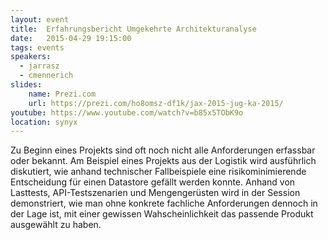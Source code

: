 ```yaml
---
layout: event
title:  Erfahrungsbericht Umgekehrte Architekturanalyse
date:   2015-04-29 19:15:00
tags: events
speakers:
  - jarrasz
  - cmennerich
slides:
    name: Prezi.com
    url: https://prezi.com/ho8omsz-df1k/jax-2015-jug-ka-2015/
youtube: https://www.youtube.com/watch?v=b85x5TObK9o
location: synyx
---
```


Zu Beginn eines Projekts sind oft noch nicht alle Anforderungen erfassbar oder bekannt. Am Beispiel eines Projekts aus der Logistik wird ausführlich diskutiert, wie anhand technischer Fallbeispiele eine risikominimierende Entscheidung für einen Datastore gefällt werden konnte. Anhand von Lasttests, API-Testszenarien und Mengengerüsten wird in der Session demonstriert, wie man ohne konkrete fachliche Anforderungen dennoch in der Lage ist, mit einer gewissen Wahscheinlichkeit das passende Produkt ausgewählt zu haben.